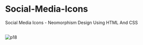 # Social-Media-Icons
Social Media Icons - Neomorphism Design Using HTML And CSS <br> <br>

![p18](https://user-images.githubusercontent.com/90318905/172918143-8c082ec5-ea0c-4dd4-bffe-5206eaa45519.jpg)

